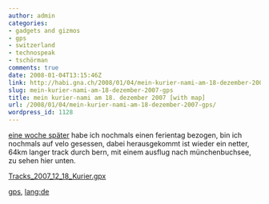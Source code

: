 ```yaml
---
author: admin
categories:
- gadgets and gizmos
- gps
- switzerland
- technospeak
- tschörman
comments: true
date: 2008-01-04T13:15:46Z
link: http://habi.gna.ch/2008/01/04/mein-kurier-nami-am-18-dezember-2007-gps/
slug: mein-kurier-nami-am-18-dezember-2007-gps
title: mein kurier-nami am 18. dezember 2007 [with map]
url: /2008/01/04/mein-kurier-nami-am-18-dezember-2007-gps/
wordpress_id: 1128
---
```


[eine woche später](http://habi.gna.ch/2007/12/14/ferientage-with-map/) habe ich nochmals einen ferientag bezogen, bin ich nochmals auf velo gesessen, dabei herausgekommt ist wieder ein netter, 64km langer track durch bern, mit einem ausflug nach münchenbuchsee, zu sehen hier unten.




  

[Tracks_2007_12_18_Kurier.gpx](http://habi.gna.ch/wp-content/uploads/2008/01/tracks-2007-12-18-kurier.gpx)





[gps](http://technorati.com/tag/gps), [lang:de](http://technorati.com/tag/lang:de)
